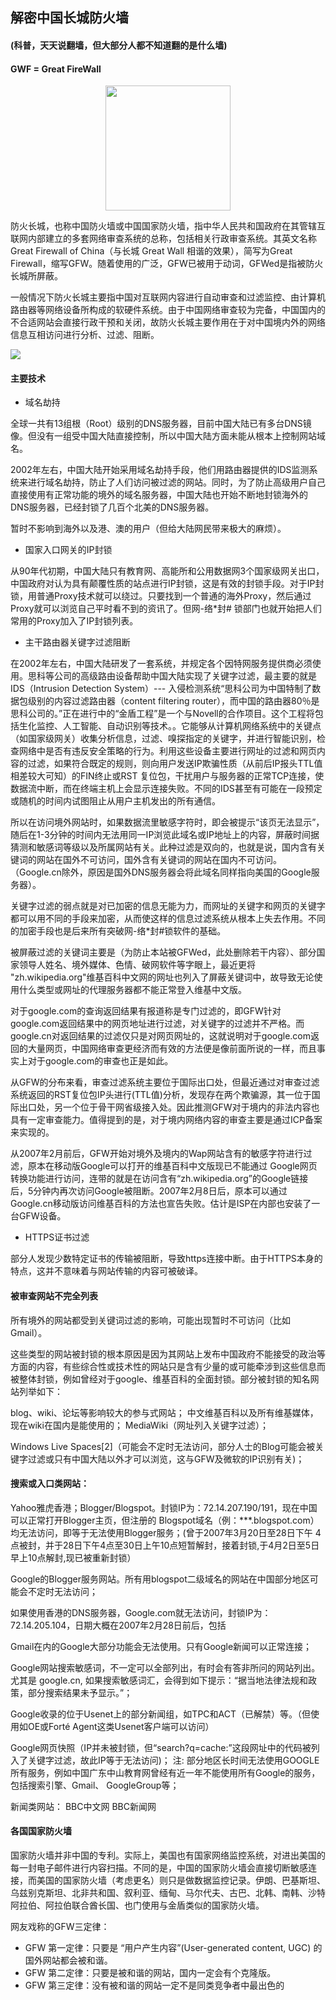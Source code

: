 
## 解密中国长城防火墙

#### (科普，天天说翻墙，但大部分人都不知道翻的是什么墙)

#### GWF = Great FireWall 

<div align="center">
    <img src="https://www.easyicon.net/api/resizeApi.php?id=1093673&size=128" width="200px">
    <br>
</div>

防火长城，也称中国防火墙或中国国家防火墙，指中华人民共和国政府在其管辖互联网内部建立的多套网络审查系统的总称，包括相关行政审查系统。其英文名称Great Firewall of China（与长城 Great Wall 相谐的效果），简写为Great Firewall，缩写GFW。随着使用的广泛，GFW已被用于动词，GFWed是指被防火长城所屏蔽。 

一般情况下防火长城主要指中国对互联网内容进行自动审查和过滤监控、由计算机路由器等网络设备所构成的软硬件系统。由于中国网络审查较为完备，中国国内的不合适网站会直接行政干预和关闭，故防火长城主要作用在于对中国境内外的网络信息互相访问进行分析、过滤、阻断。 

![](https://raw.githubusercontent.com/ckjbug/xiaokui/master/split.png)

#### 主要技术 

- 域名劫持 

全球一共有13组根（Root）级别的DNS服务器，目前中国大陆已有多台DNS镜像。但没有一组受中国大陆直接控制，所以中国大陆方面未能从根本上控制网站域名。 

2002年左右，中国大陆开始采用域名劫持手段，他们用路由器提供的IDS监测系统来进行域名劫持，防止了人们访问被过滤的网站。同时，为了防止高级用户自己直接使用有正常功能的境外的域名服务器，中国大陆也开始不断地封锁海外的DNS服务器，已经封锁了几百个北美的DNS服务器。 

暂时不影响到海外以及港、澳的用户（但给大陆网民带来极大的麻烦）。 

- 国家入口网关的IP封锁 

从90年代初期，中国大陆只有教育网、高能所和公用数据网3个国家级网关出口，中国政府对认为具有颠覆性质的站点进行IP封锁，这是有效的封锁手段。对于IP封锁，用普通Proxy技术就可以绕过。只要找到一个普通的海外Proxy，然后通过Proxy就可以浏览自己平时看不到的资讯了。但网-络*封# 锁部门也就开始把人们常用的Proxy加入了IP封锁列表。 

- 主干路由器关键字过滤阻断 

在2002年左右，中国大陆研发了一套系统，并规定各个因特网服务提供商必须使用。思科等公司的高级路由设备帮助中国大陆实现了关键字过滤，最主要的就是IDS（Intrusion Detection System）--- 入侵检测系统“思科公司为中国特制了数据包级别的内容过滤路由器（content filtering router），而中国的路由器80％是思科公司的。”正在进行中的“金盾工程”是一个与Novell的合作项目。这个工程将包括生化监控、人工智能、自动识别等技术。。它能够从计算机网络系统中的关键点（如国家级网关）收集分析信息，过滤、嗅探指定的关键字，并进行智能识别，检查网络中是否有违反安全策略的行为。利用这些设备主要进行网址的过滤和网页内容的过滤，如果符合既定的规则，则向用户发送IP欺骗性质（从前后IP报头TTL值相差较大可知）的FIN终止或RST 复位包，干扰用户与服务器的正常TCP连接，使数据流中断，而在终端主机上会显示连接失败。不同的IDS甚至有可能在一段预定或随机的时间内试图阻止从用户主机发出的所有通信。 

所以在访问境外网站时，如果数据流里敏感字符时，即会被提示“该页无法显示”，随后在1-3分钟的时间内无法用同一IP浏览此域名或IP地址上的内容，屏蔽时间据猜测和敏感词等级以及所属网站有关。此种过滤是双向的，也就是说，国内含有关键词的网站在国外不可访问，国外含有关键词的网站在国内不可访问。（Google.cn除外，原因是国外DNS服务器会将此域名同样指向美国的Google服务器）。 

关键字过滤的弱点就是对已加密的信息无能为力，而网址的关键字和网页的关键字都可以用不同的手段来加密，从而使这样的信息过滤系统从根本上失去作用。不同的加密手段也是后来所有突破网-络*封#锁软件的基础。 

被屏蔽过滤的关键词主要是（为防止本站被GFWed，此处删除若干内容）、部分国家领导人姓名、境外媒体、色情、破网软件等字眼上，最近更将 "zh.wikipedia.org"维基百科中文网的网址也列入了屏蔽关键词中，故导致无论使用什么类型或网址的代理服务器都不能正常登入维基中文版。 

对于google.com的查询返回结果有报道称是专门过滤的，即GFW针对google.com返回结果中的网页地址进行过滤，对关键字的过滤并不严格。而google.cn对返回结果的过滤仅只是对网页网址的，这就说明对于google.com返回的大量网页，中国网络审查更经济而有效的方法便是像前面所说的一样，而且事实上对于google.com的审查也正是如此。 

从GFW的分布来看，审查过滤系统主要位于国际出口处，但最近通过对审查过滤系统返回的RST复位包IP头进行(TTL值)分析，发现存在两个欺骗源，其一位于国际出口处，另一个位于骨干网省级接入处。因此推测GFW对于境内的非法内容也具有一定审查能力。值得提到的是，对于境内网络内容的审查主要是通过ICP备案来实现的。 

从2007年2月前后，GFW开始对境外及境内的Wap网站含有的敏感字符进行过滤，原本在移动版Google可以打开的维基百科中文版现已不能通过 Google网页转换功能进行访问，连带的就是在访问含有“zh.wikipedia.org”的Google链接后，5分钟内再次访问Google被阻断。2007年2月8日后，原本可以通过Google.cn移动版访问维基百科的方法也宣告失败。估计是ISP在内部也安装了一台GFW设备。 

- HTTPS证书过滤 

部分人发现少数特定证书的传输被阻断，导致https连接中断。由于HTTPS本身的特点，这并不意味着与网站传输的内容可被破译。 

#### 被审查网站不完全列表 

所有境外的网站都受到关键词过滤的影响，可能出现暂时不可访问（比如Gmail）。 

这些类型的网站被封锁的根本原因是因为其网站上发布中国政府不能接受的政治等方面的内容，有些综合性或技术性的网站只是含有少量的或可能牵涉到这些信息而被整体封锁，例如曾经对于google、维基百科的全面封锁。部分被封锁的知名网站列举如下： 

blog、wiki、论坛等影响较大的参与式网站；
中文维基百科以及所有维基媒体，现在wiki在国内是能使用的；
MediaWiki（网址列入关键字过滤）； 

Windows Live Spaces[2]（可能会不定时无法访问，部分人士的Blog可能会被关键字过滤或只有中国大陆以外才可以浏览，这与GFW及微软的IP识别有关)； 

#### 搜索或入口类网站： 
Yahoo雅虎香港；Blogger/Blogspot。封锁IP为：72.14.207.190/191，现在中国可以正常打开Blogger主页，但注册的 Blogspot域名（例：***.blogspot.com）均无法访问，即等于无法使用Blogger服务；(曾于2007年3月20日至28日下午 4点被封，并于28日下午4点至30日上午10点短暂解封，接着封锁,于4月2日至5日早上10点解封,现已被重新封锁） 

Google的Blogger服务网站。所有用blogspot二级域名的网站在中国部分地区可能会不定时无法访问； 

如果使用香港的DNS服务器，Google.com就无法访问，封锁IP为：72.14.205.104，日期大概在2007年2月28日前后，包括

Gmail在内的Google大部分功能会无法使用。只有Google新闻可以正常连接； 

Google网站搜索敏感词，不一定可以全部列出，有时会有答非所问的网站列出。尤其是 google.cn, 如果搜索敏感词汇，会得到如下提示：“据当地法律法规和政策，部分搜索结果未予显示。”； 

Google收录的位于Usenet上的部分新闻组，如TPC和ACT（已解禁）等。（但使用如OE或Forté Agent这类Usenet客户端可以访问） 

Google网页快照（IP并未被封锁，但“search?q=cache:”这段网址中的代码被列入了关键字过滤，故此IP等于无法访问)； 注: 部分地区长时间无法使用GOOGLE所有服务，例如中国广东中山教育网曾经有近一年不能使用所有Google的服务，包括搜索引擎、Gmail、 GoogleGroup等； 

新闻类网站： 
BBC中文网 
BBC新闻网 

#### 各国国家防火墙 

国家防火墙并非中国的专利。实际上，美国也有国家网络监控系统，对进出美国的每一封电子邮件进行内容扫描。不同的是，中国的国家防火墙会直接切断敏感连接，而美国的国家防火墙（考虑更名）则只是做数据监控记录。伊朗、巴基斯坦、乌兹别克斯坦、北非共和国、叙利亚、缅甸、马尔代夫、古巴、北韩、南韩、沙特阿拉伯、阿拉伯联合酋长国、也门使用与金盾类似的国家防火墙。 

网友戏称的GFW三定律： 

- GFW 第一定律：只要是 “用户产生内容”(User-generated content, UGC) 的国外网站都会被和谐。 
- GFW 第二定律：只要是被和谐的网站，国内一定会有个克隆版。 
- GFW 第三定律：没有被和谐的网站一定不是同类竞争者中最出色的

